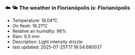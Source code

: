 ### ☁️ 🌤️  The weather in Florianópolis is: Florianópolis

- Temperature: 16.04°C
- On flesh: 16.21°C
- Relative air humidity: 96%
- Rain: 0.0 mm
- Description: Light intensity drizzle
- last updated: 2025-07-25T17:18:54.680037
